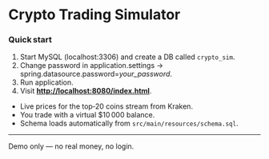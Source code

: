 # Crypto Trading Simulator

### Quick start

1. Start MySQL (localhost:3306) and create a DB called `crypto_sim`.
2. Change password in application.settings -> spring.datasource.password=*your_password*.
3. Run application.
4. Visit **[http://localhost:8080/index.html](http://localhost:8080/index.html)**.

* Live prices for the top‑20 coins stream from Kraken.
* You trade with a virtual \$10 000 balance.
* Schema loads automatically from `src/main/resources/schema.sql`.

---

Demo only — no real money, no login.
